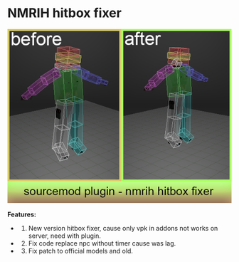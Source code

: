 # NMRIH hitbox fixer

![Screenshot](nmrih-hitbox-fixer.png)

**Features:**
 + 1. New version hitbox fixer, cause only vpk in addons not works on server, need with plugin.
 + 2. Fix code replace npc without timer cause was lag.
 + 3. Fix patch to official models and old.